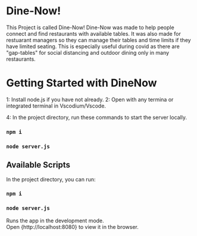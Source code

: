 # Dine-Now!

This Project is called Dine-Now! Dine-Now was made to help people connect and find restaurants with available tables. It was also made for restuarant managers so they can manage their tables and time limits if they have limited seating. This is especially useful during covid as there are "gap-tables" for social distancing and outdoor dining only in many restaurants.

# Getting Started with DineNow
1: Install node.js if you have not already.
2: Open with any termina or integrated terminal in Vscodium/Vscode.

4: In the project directory, run these commands to start the server locally.
### `npm i`
### `node server.js`

## Available Scripts

In the project directory, you can run:

### `npm i`

### `node server.js`

Runs the app in the development mode.\
Open {http://localhost:8080} to view it in the browser.


